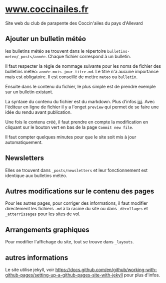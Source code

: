 # www.coccinailes.fr
Site web du club de parapente des Coccin'ailes du pays d'Allevard

## Ajouter un bulletin météo
les bulletins météo se trouvent dans le répertoire `bulletins-meteo/_posts/année`. Chaque fichier correspond à un bulletin.

Il faut respecter la règle de nommage suivante pour les noms de fichier des bulletins météo: `année-mois-jour-titre.md`.
Le titre n'a aucune importance mais est obligatoire. Il est conseillé de mettre `meteo` ou `bulletin`.

Ensuite dans le contenu du fichier, le plus simple est de prendre exemple sur un bulletin existant.

La syntaxe du contenu du fichier est du markdown. Plus d'infos [ici](https://guides.github.com/features/mastering-markdown/).
Avec l'éditeur en ligne de fichier il y a l'onget `preview` qui permet de se faire une idée du rendu avant publication.

Une fois le contenu créé, il faut prendre en compte la modification en cliquant sur le bouton vert en bas de la page `Commit new file`.

Il faut compter quelques minutes pour que le site soit mis à jour automatiquement.

## Newsletters
Elles se trouvent dans `_posts/newsletters` et leur fonctionnement est identique aux bulletins météo.

## Autres modifications sur le contenu des pages
Pour les autres pages, pour corriger des informations, il faut modifier directement les fichiers `.md` à la racine du site
ou dans `_décollages` et `_atterrissages` pour les sites de vol.

## Arrangements graphiques
Pour modifier l'affichage du site, tout se trouve dans `_layouts`.

## autres informations
Le site utilise jekyll, voir https://docs.github.com/en/github/working-with-github-pages/setting-up-a-github-pages-site-with-jekyll pour plus d'infos.
